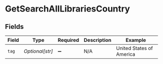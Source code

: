 # GetSearchAllLibrariesCountry


## Fields

| Field                    | Type                     | Required                 | Description              | Example                  |
| ------------------------ | ------------------------ | ------------------------ | ------------------------ | ------------------------ |
| `tag`                    | *Optional[str]*          | :heavy_minus_sign:       | N/A                      | United States of America |